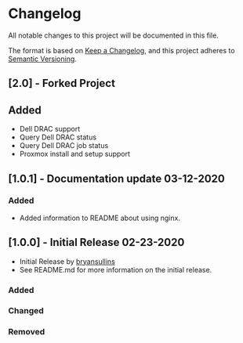 # Changelog
All notable changes to this project will be documented in this file.

The format is based on [Keep a Changelog](https://keepachangelog.com/en/1.0.0/),
and this project adheres to [Semantic Versioning](https://semver.org/spec/v2.0.0.html).

## [2.0] - Forked Project

## Added
- Dell DRAC support
- Query Dell DRAC status
- Query Dell DRAC job status
- Proxmox install and setup support


## [1.0.1] - Documentation update 03-12-2020

### Added
- Added information to README about using nginx.

## [1.0.0] - Initial Release 02-23-2020

- Initial Release by [bryansullins](https://github.com/bryansullins)
- See README.md for more information on the initial release.

### Added

### Changed

### Removed
